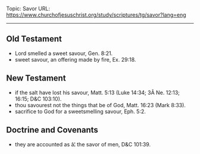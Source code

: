 Topic: Savor
URL: https://www.churchofjesuschrist.org/study/scriptures/tg/savor?lang=eng

---

## Old Testament

- Lord smelled a sweet savour, Gen. 8:21.
- sweet savour, an offering made by fire, Ex. 29:18.

## New Testament

- if the salt have lost his savour, Matt. 5:13 (Luke 14:34; 3Â Ne. 12:13; 16:15; D&C 103:10).
- thou savourest not the things that be of God, Matt. 16:23 (Mark 8:33).
- sacrifice to God for a sweetsmelling savour, Eph. 5:2.

## Doctrine and Covenants

- they are accounted as â¦ the savor of men, D&C 101:39.


